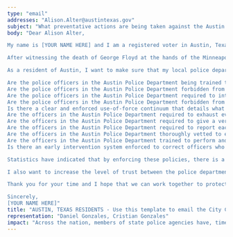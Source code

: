 ```yaml
---
type: "email"
addresses: "Alison.Alter@austintexas.gov"
subject: "What preventative actions are being taken against the Austin Police Department?"
body: "Dear Alison Alter,

My name is [YOUR NAME HERE] and I am a registered voter in Austin, Texas. I am writing to you today to ask what you are doing, as the City Council of Austin, to ensure that your officers are not abusing their power and are held accountable for their actions.

After witnessing the death of George Floyd at the hands of the Minneapolis Police Department, I am left feeling outraged, frustrated, and hurt. The system has failed yet another black man and we are anxiously waiting to see if the officers responsible for his death will face consequences.

As a resident of Austin, I want to make sure that my local police department is taking the necessary preventative measures to ensure that incidents like this will not occur in the future. So I ask:

Are the police officers in the Austin Police Department being trained to de-escalate altercations by using peaceful conflict resolution strategies?
Are the police officers in the Austin Police Department forbidden from using carotid restraints (chokeholds, strangleholds, etc.) and hog-tying methods? Furthermore, are they forbidden from transporting civilians in uncomfortable positions, such as face down in a vehicle?
Are the police officers in the Austin Police Department required to intervene if they witness another officer using excessive force? Will officers be reprimanded if they fail to intervene?
Are the police officers in the Austin Police Department forbidden from shooting at moving vehicles?
Is there a clear and enforced use-of-force continuum that details what weapons and force are acceptable in a wide variety of civilian-police interactions?
Are the officers in the Austin Police Department required to exhaust every other possible option before using excessive force?
Are the officers in the Austin Police Department required to give a verbal warning to civilians before drawing their weapon or using excessive force?
Are the officers in the Austin Police Department required to report each time they threaten to or use force on civilians?
Are the officers in the Austin Police Department thoroughly vetted to ensure that they do not have a history with abuse, racism, xenophobia, homophobia / transphobia, or discrimination?
Are the officers in the Austin Police Department trained to perform and seek necessary medical action after using excessive force?
Is there an early intervention system enforced to correct officers who use excessive force? Additionally, how many complaints does an officer have to receive before they are reprimanded? Before they are terminated? More than three complaints are unacceptable.

Statistics have indicated that by enforcing these policies, there is a significant decrease in civilian complaints and injury due to excessive force. If any of the policies are not currently in place, then what is being done to ensure that they are going to be enforced in the near future? What can I do, as a concerned citizen, to set these policies in motion?

I also want to increase the level of trust between the police department and the community. To establish trust, there has to be transparency. I would like to see the Austin Police Department collect and report data on civilian deaths that occurred in custody and as a result of an officer’s use of excessive force. The data should be broken down by demographics and should showcase the race, gender, sexuality, and religion of the civilians. Allowing the public access to this information will show us where we, as a community, fall short.

Thank you for your time and I hope that we can work together to protect the Austin community. I refuse to let the next hashtag come from here.

Sincerely,
[YOUR NAME HERE]"
title: "AUSTIN, TEXAS RESIDENTS - Use this template to email the City Council of Austin to quiz them on what preventive actions are being taken to protect against police brutality from the Austin Police Department."
representation: "Daniel Gonzales, Cristian Gonzales"
impact: "Across the nation, members of state police agencies have, time and time again, abused their power and have killed black Americans in a horrific manner, devoid of any lawfulness. Our nation has observed the cruel and evil killings of George Floyd, Breonna Taylor, Eric Garner, Ahmed Aubrey, and countless others of black Americans. Email the City Council for the city of Austin and press the question--are you, Alison Alter, taking any preventative actions to ensure that such acts of cruelty against African Americans don't happen as a consequence of policing with racist motives?"
---
```


